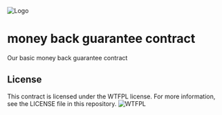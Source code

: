 ![Logo](http://www.extrategy.net/themes/custom/extrategy/img/logo-extrategy.svg)

# money back guarantee contract
Our basic money back guarantee contract

## License

This contract is licensed under the WTFPL license. For more information, see the LICENSE file in this repository.
![WTFPL](http://www.wtfpl.net/wp-content/uploads/2012/12/wtfpl-badge-4.png)
